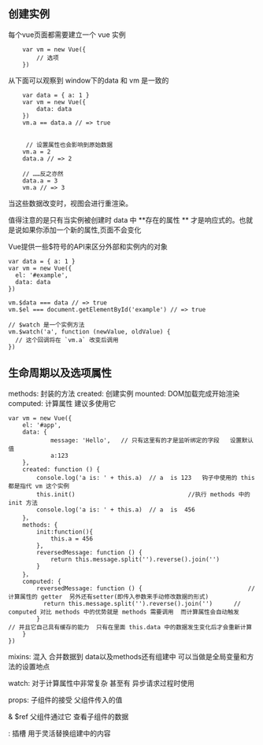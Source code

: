 ## 创建实例

每个vue页面都需要建立一个 vue 实例
```
    var vm = new Vue({
        // 选项
    })
```

从下面可以观察到 window下的data 和 vm 是一致的
```
    var data = { a: 1 }
    var vm = new Vue({
        data: data
    })
    vm.a == data.a // => true
    
    
     // 设置属性也会影响到原始数据
    vm.a = 2
    data.a // => 2

    // ……反之亦然
    data.a = 3
    vm.a // => 3
```
当这些数据改变时，视图会进行重渲染。

值得注意的是只有当实例被创建时 data 中 **存在的属性 ** 才是响应式的。也就是说如果你添加一个新的属性,页面不会变化

Vue提供一些$符号的API来区分外部和实例内的对象
```
var data = { a: 1 }
var vm = new Vue({
  el: '#example',
  data: data
})

vm.$data === data // => true
vm.$el === document.getElementById('example') // => true

// $watch 是一个实例方法
vm.$watch('a', function (newValue, oldValue) {
  // 这个回调将在 `vm.a` 改变后调用
})
```

## 生命周期以及选项属性
methods:  封装的方法
created:   创建实例
mounted:  DOM加载完成开始渲染
computed:   计算属性  建议多使用它

```
var vm = new Vue({
    el: '#app',
    data: {
            message: 'Hello',   // 只有这里有的才是监听绑定的字段   设置默认值
            a:123
    },
    created: function () {
        console.log('a is: ' + this.a)  // a  is 123   钩子中使用的 this 都是指代 vm 这个实例
        this.init()                                //执行 methods 中的 init 方法
        console.log('a is: ' + this.a)  // a  is  456
    }，
    methods: {
        init:function(){
            this.a = 456
        },
        reversedMessage: function () {
            return this.message.split('').reverse().join('')
        }
    }，
    computed: {
        reversedMessage: function () {                              // 计算属性的 getter  另外还有setter(即传入参数来手动修改数据的形式)
          return this.message.split('').reverse().join('')      // computed 对比 methods 中的优势就是 methods 需要调用  而计算属性会自动触发                                                                              
        }                                                                                // 并且它自己具有缓存的能力  只有在里面 this.data 中的数据发生变化后才会重新计算
    }
})
```

mixins: 混入    合并数据到 data以及methods还有组建中   可以当做是全局变量和方法的设置地点

watch:  对于计算属性中非常复杂 甚至有 异步请求过程时使用

props:  子组件的接受 父组件传入的值

<component   ref="" >   & $ref  父组件通过它 查看子组件的数据

<solt>: 插槽  用于灵活替换组建中的内容

<keep-alive> 


